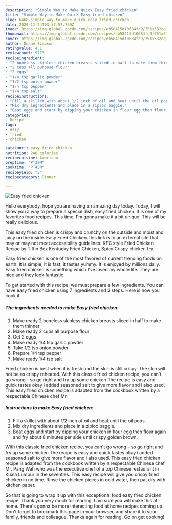 ```yaml
---
description: "Simple Way to Make Quick Easy fried chicken"
title: "Simple Way to Make Quick Easy fried chicken"
slug: 6468-simple-way-to-make-quick-easy-fried-chicken
date: 2020-11-24T03:37:57.769Z
image: https://img-global.cpcdn.com/recipes/eb58415d10684fc9/751x532cq70/easy-fried-chicken-recipe-main-photo.jpg
thumbnail: https://img-global.cpcdn.com/recipes/eb58415d10684fc9/751x532cq70/easy-fried-chicken-recipe-main-photo.jpg
cover: https://img-global.cpcdn.com/recipes/eb58415d10684fc9/751x532cq70/easy-fried-chicken-recipe-main-photo.jpg
author: Duane Simpson
ratingvalue: 4.1
reviewcount: 9713
recipeingredient:
- "2 boneless skinless chicken breasts sliced in half to make them thinner"
- "2 cups all purpose flour"
- "2 eggs"
- "1/4 tsp garlic powder"
- "1/2 tsp onion powder"
- "1/4 tsp pepper"
- "1/4 tsp salt"
recipeinstructions:
- "Fill a skillet with about 1/2 inch of oil and heat until the oil pops."
- "Mix dry ingredients and place in a ziploc baggie."
- "Beat eggs and start by dipping your chicken in flour egg then flour again and fry about 8 minutes per side until crispy golden brown."
categories:
- Recipe
tags:
- easy
- fried
- chicken

katakunci: easy fried chicken 
nutrition: 248 calories
recipecuisine: American
preptime: "PT39M"
cooktime: "PT45M"
recipeyield: "3"
recipecategory: Dinner

---
```



![Easy fried chicken](https://img-global.cpcdn.com/recipes/eb58415d10684fc9/751x532cq70/easy-fried-chicken-recipe-main-photo.jpg)

Hello everybody, hope you are having an amazing day today. Today, I will show you a way to prepare a special dish, easy fried chicken. It is one of my favorites food recipes. This time, I'm gonna make it a bit unique. This will be really delicious.

This easy fried chicken is crispy and crunchy on the outside and moist and juicy on the inside. Easy Fried Chicken. this link is to an external site that may or may not meet accessibility guidelines. KFC style Fried Chicken Recipe by Tiffin Box Kentucky Fried Chicken, Spicy Crispy chicken fry.

Easy fried chicken is one of the most favored of current trending foods on earth. It is simple, it is fast, it tastes yummy. It is enjoyed by millions daily. Easy fried chicken is something which I've loved my whole life. They are nice and they look fantastic.


To get started with this recipe, we must prepare a few ingredients. You can have easy fried chicken using 7 ingredients and 3 steps. Here is how you cook it.

<!--inarticleads1-->

##### The ingredients needed to make Easy fried chicken:

1. Make ready 2 boneless skinless chicken breasts sliced in half to make them thinner
1. Make ready 2 cups all purpose flour
1. Get 2 eggs
1. Make ready 1/4 tsp garlic powder
1. Take 1/2 tsp onion powder
1. Prepare 1/4 tsp pepper
1. Make ready 1/4 tsp salt


Fried chicken is best when it is fresh and the skin is still crispy. The skin will not be as crispy reheated. With this classic fried chicken recipe, you can&#39;t go wrong - so go right and fry up some chicken The recipe is easy and quick tastes okay i added seasoned salt to give more flavor and i also used. This easy fried chicken recipe is adapted from the cookbook written by a respectable Chinese chef Mr. 

<!--inarticleads2-->

##### Instructions to make Easy fried chicken:

1. Fill a skillet with about 1/2 inch of oil and heat until the oil pops.
1. Mix dry ingredients and place in a ziploc baggie.
1. Beat eggs and start by dipping your chicken in flour egg then flour again and fry about 8 minutes per side until crispy golden brown.


With this classic fried chicken recipe, you can&#39;t go wrong - so go right and fry up some chicken The recipe is easy and quick tastes okay i added seasoned salt to give more flavor and i also used. This easy fried chicken recipe is adapted from the cookbook written by a respectable Chinese chef Mr. Pang Wah who was the executive chef of a top Chinese restaurant in Kuala Lumpur in the seventies. This easy recipe will give you crispy fried chicken in no time. Rinse the chicken pieces in cold water, then pat dry with kitchen paper. 

So that is going to wrap it up with this exceptional food easy fried chicken recipe. Thank you very much for reading. I am sure you will make this at home. There's gonna be more interesting food at home recipes coming up. Don't forget to bookmark this page in your browser, and share it to your family, friends and colleague. Thanks again for reading. Go on get cooking!
